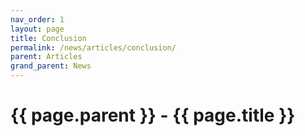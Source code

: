 ```yaml
---
nav_order: 1
layout: page
title: Conclusion
permalink: /news/articles/conclusion/
parent: Articles
grand_parent: News
---
```


# {{ page.parent }} - {{ page.title }}